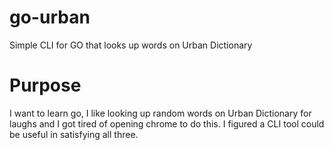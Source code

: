 # go-urban
Simple CLI for GO that looks up words on Urban Dictionary

# Purpose
I want to learn go, I like looking up random words on Urban Dictionary for laughs and I got tired of opening chrome to do this. I figured a CLI tool could be useful in satisfying all three.  
